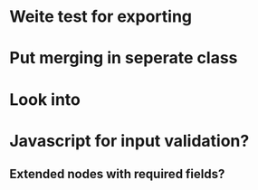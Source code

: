 # Weite test for exporting
# Put merging in seperate class

# Look into
# Javascript for input validation?
## Extended nodes with required fields?
